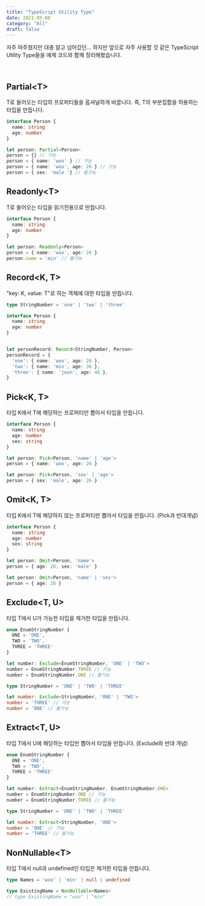 ```yaml
---
title: "TypeScript Utility Type"
date: 2021-05-08
category: "All"
draft: false
---
```


자주 마주쳤지만 대충 알고 넘어갔던... 하지만 앞으로 자주 사용할 것 같은 TypeScript Utility Type들을 예제 코드와 함께 정리해봤습니다.

<br>


## Partial\<T\>

T로 들어오는 타입의 프로퍼티들을 옵셔널하게 바꿉니다. 즉, T의 부분집합을 허용하는 타입을 만듭니다.

  ```ts
  interface Person {
    name: string
    age: number
  }
  
  let person: Partial<Person>
  person = {} // 가능
  person = { name: 'woo' } // 가능
  person = { name: 'woo', age: 26 } // 가능
  person = { sex: 'male '} // 불가능
  ```

## Readonly\<T\>

T로 들어오는 타입을 읽기전용으로 만듭니다.

  ```ts
  interface Person {
    name: string
    age: number
  }

  let person: Readonly<Person>
  person = { name: 'woo', age: 26 }
  person.name = 'min' // 불가능
  ```

## Record<K, T>

"key: K, value: T"로 하는 객체에 대한 타입을 만듭니다.

  ```ts
  type StringNumber = 'one' | 'two' | 'three'

  interface Person {
    name: string
    age: number
  }


  let personRecord: Record<StringNumber, Person>
  personRecord = {
    'one': { name: 'woo', age: 26 },
    'two': { name: 'min', age: 36 },
    'three': { name: 'jeon', age: 46 },
  }
  ```

## Pick<K, T>

타입 K에서 T에 해당하는 프로퍼티만 뽑아서 타입을 만듭니다.

  ```ts
  interface Person {
    name: string
    age: number
    sex: string
  }

  let person: Pick<Person, 'name' | 'age'>
  person = { name: 'woo', age: 26 }

  let person: Pick<Person, 'sex' | 'age'>
  person = { sex: 'male', age: 26 }
  ```

## Omit<K, T>

타입 K에서 T에 해당하지 않는 프로퍼티만 뽑아서 타입을 만듭니다. (Pick과 반대개념)

  ```ts
  interface Person {
    name: string
    age: number
    sex: string
  }

  let person: Omit<Person, 'name'>
  person = { age: 26, sex: 'male' }
  
  let person: Omit<Person, 'name' | 'sex'>
  person = { age: 26 }
  ```

## Exclude<T, U>

타입 T에서 U가 가능한 타입을 제거한 타입을 만듭니다.

  ```ts
  enum EnumStringNumber {
    ONE = 'ONE',
    TWO = 'TWO',
    THREE = 'THREE'
  }

  let number: Exclude<EnumStringNumber, 'ONE' | 'TWO'>
  number = EnumStringNumber.THREE // 가능
  number = EnumStringNumber.ONE // 불가능

  type StringNumber = 'ONE' | 'TWO' | 'THREE'

  let number: Exclude<StringNumber, 'ONE' | 'TWO'>
  number = 'THREE' // 가능
  number = 'ONE' // 불가능
  ```

## Extract<T, U>

타입 T에서 U에 해당하는 타입만 뽑아서 타입을 만듭니다. (Exclude와 반대 개념)

  ```ts
  enum EnumStringNumber {
    ONE = 'ONE',
    TWO = 'TWO',
    THREE = 'THREE'
  }

  let number: Extract<EnumStringNumber, EnumStringNumber.ONE>
  number = EnumStringNumber.ONE // 가능
  number = EnumStringNumber.THREE // 불가능

  type StringNumber = 'ONE' | 'TWO' | 'THREE'

  let number: Extract<StringNumber, 'ONE'>
  number = 'ONE' // 가능
  number = 'THREE' // 불가능
  ```

## NonNullable\<T\>

타입 T에서 null과 undefined인 타입은 제거한 타입을 만듭니다.

  ```ts
  type Names = 'woo' | 'min' | null | undefined

  type ExistingName = NonNullable<Names>
  // type ExistingName = "woo" | "min"
  ```
